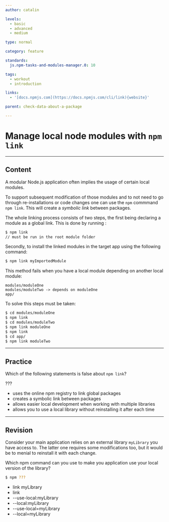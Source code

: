 ```yaml
---
author: catalin

levels:
  - basic
  - advanced
  - medium

type: normal

category: feature

standards:
  js.npm-tasks-and-modules-manager.0: 10

tags:
  - workout
  - introduction

links:
  - '[docs.npmjs.com](https://docs.npmjs.com/cli/link){website}'

parent: check-data-about-a-package

---
```

# Manage local node modules with `npm link`

---
## Content

A modular Node.js application often implies the usage of certain local modules.

To support subsequent modification of those modules and to not need to go through re-installations or code changes one can use the `npm` commmand `npm link`. This will create a *symbolic link* between packages.

The whole linking process consists of two steps, the first being declaring a module as a global link. This is done by running :

```bash
$ npm link
// must be run in the root module folder
```

Secondly, to install the linked modules in the target app using the following command:

```bash
$ npm link myImportedModule
```

This method fails when you have a local module depending on another local module:

```text
modules/moduleOne
modules/moduleTwo -> depends on moduleOne
app/
```

To solve this steps must be taken:

```bash
$ cd modules/moduleOne
$ npm link
$ cd modules/moduleTwo
$ npm link moduleOne
$ npm link
$ cd app/
$ npm link moduleTwo
```

---
## Practice

Which of the following statements is false about `npm link`?

???

* uses the online npm registry to link global packages
* creates a symbolic link between packages
* allows easier local development when working with multiple libraries
* allows you to use a local library without reinstalling it after each time

---
## Revision

Consider your main application relies on an external library `myLibrary` you have access to. The latter one requires some modifications too, but it would be to menial to reinstall it with each change.

Which npm command can you use to make you application use your local version of the library?

```bash
$ npm ???
```

* link myLibrary
* link
* --use-local:myLibrary
* --local:myLibrary
* --use-local=myLibrary
* --local=myLibrary
